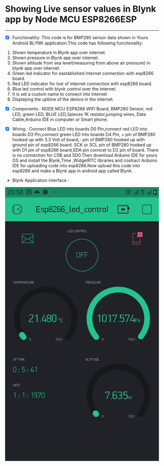 # Showing Live sensor values in Blynk app by Node MCU ESP8266ESP
----------------------------------------------------------------

-[x] Functionaliity: 
This code is for BMP280 sensor data shown in Yours Android BLYNK application.This code has following functionality:
1. Shown temperature in Blynk app over internet.
2. Shown pressure in Blynk app over internet.
3. Shown altitude from sea level(measuring from above air pressure) in blynk app over internet.
4. Green led indicator for eastablished internet connection with esp8266 board.
5. Red LED indicator for lost of internet connection with esp8266 board.
6. Blue led control with blynk control over the internet.
7. It is set a custom name to connect into internet
8. Displaying the uptime of the device in the internet.

- [x] Components : NODE MCU ESP8266 WIFI Board, BMP280 Sensor, red LED, green LED, BLUE LED,3pieces 1K resistor,jumping wires,
                  Data Cable,Arduino IDE in computer or Smart phone.
                  
- [x] Wiring : Connect Blue LED into boards D0 Pin,connect red LED into boards D3 Pin,connect green LED into boards D4 Pin,
              + pin of BMP280 hooked up with 3.3 Volt of board,- pin of BMP280 hooked up with ground pin of esp8266 board.
              SCK or SCL pin of BMP280 hooked up with D1 pin of esp8266 board,SDA pin conncet to D2 pin of board.
              There is no connection for CSB and SD0.Then download Arduino IDE for yours OS and install the Blynk,Time ,WidgetRTC libraries and
              costract Arduino IDE for uploading code into esp8266.Now upload this code into esp8266 and make a Blynk app in android app called Blynk.
              
 * Blynk Application interface :
 
 ![Screenshot of blynk app in android device](blynk_app%5B1%5D.jpg)
